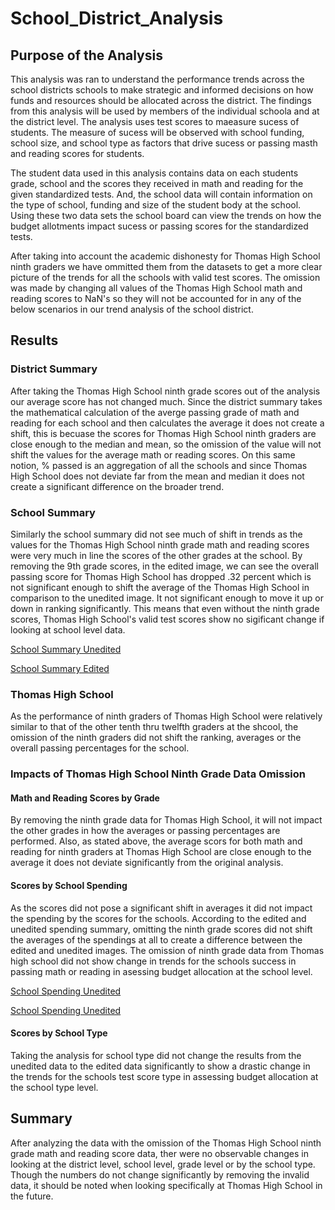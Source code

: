 # School_District_Analysis

## Purpose of the Analysis
This analysis was ran to understand the performance trends across the school districts schools to make strategic and informed decisions on how funds and resources should be allocated across the district. The findings from this analysis will be used by members of the individual schoola and at the district level. The analysis uses test scores to maeasure sucess of students. The measure of sucess will be observed with school funding, school size, and school type as factors that drive sucess or passing masth and reading scores for students.

The student data used in this analysis contains data on each students grade, school and the scores they received in math and reading for the given standardized tests. And, the school data will contain information on the type of school, funding and size of the student body at the school. Using these two data sets the school board can view the trends on how the budget allotments impact sucess or passing scores for the standardized tests.

After taking into account the academic dishonesty for Thomas High School ninth graders we have ommitted them from the datasets to get a more clear picture of the trends for all the schools with valid test scores. The omission was made by changing all values of the Thomas High School math and reading scores to NaN's so they will not be accounted for in any of the below scenarios in our trend analysis of the school district.

## Results
### District Summary
After taking the Thomas High School ninth grade scores out of the analysis our average score has not changed much. Since the district summary takes the mathematical calculation of the averge passing grade of math and reading for each school and then calculates the average it does not create a shift, this is becuase the scores for Thomas High School ninth graders are close enough to the median and mean, so the omission of the value will not shift the values for the average math or reading scores. On this same notion, % passed is an aggregation of all the schools and since Thomas High School does not deviate far from the mean and median it does not create a significant difference on the broader trend.

### School Summary
Similarly the school summary did not see much of shift in trends as the values for the Thomas High School ninth grade math and reading scores were very much in line the scores of the other grades at the school. By removing the 9th grade scores, in the edited image, we can see the overall passing score for Thomas High School has dropped .32 percent which is not significant enough to shift the average of the Thomas High School in comparison to the unedited image. It not significant enough to move it up or down in ranking significantly. This means that even without the ninth grade scores, Thomas High School's valid test scores show no sigificant change if looking at school level data.

[School Summary Unedited](Resources/school_summary_unedited.PNG)

[School Summary Edited](Resources/school_summary_edited.PNG)

### Thomas High School
As the performance of ninth graders of Thomas High School were relatively similar to that of the other tenth thru twelfth graders at the shcool, the omission of the ninth graders did not shift the ranking, averages or the overall passing percentages for the school.

### Impacts of Thomas High School Ninth Grade Data Omission
#### Math and Reading Scores by Grade
By removing the ninth grade data for Thomas High School, it will not impact the other grades in how the averages or passing percentages are performed. Also, as stated above, the average scors for both math and reading for ninth graders at Thomas High School are close enough to the average it does not deviate significantly from the original analysis.

#### Scores by School Spending
As the scores did not pose a significant shift in averages it did not impact the spending by the scores for the schools. According to the edited and unedited spending summary, omitting the ninth grade scores did not shift the averages of the spendings at all to create a difference between the edited and unedited images. The omission of ninth grade data from Thomas high school did not show change in trends for the schools success in passing math or reading in asessing budget allocation at the school level.

[School Spending Unedited](Resources/spending_summary_unedited.PNG)

[School Spending Unedited](Resources/spending_summary_edited.PNG)

#### Scores by School Type
Taking the analysis for school type did not change the results from the unedited data to the edited data significantly to show a drastic change in the trends for the schools test score type in assessing budget allocation at the school type level.


## Summary
After analyzing the data with the omission of the Thomas High School ninth grade math and reading score data, ther were no observable changes in looking at the district level, school level, grade level or by the school type. Though the numbers do not change significantly by removing the invalid data, it should be noted when looking specifically at Thomas High School in the future.